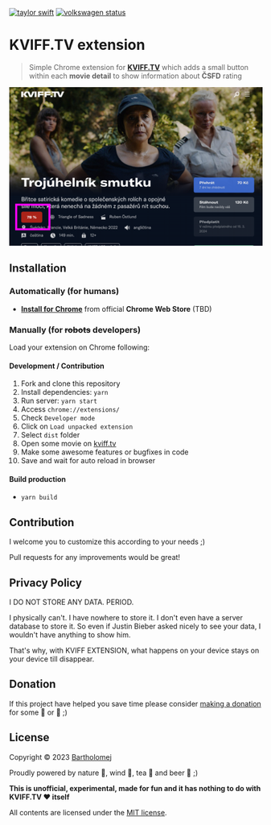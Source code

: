 [![taylor swift](https://img.shields.io/badge/secured%20by-taylor%20swift-brightgreen.svg)](https://twitter.com/SwiftOnSecurity)
[![volkswagen status](https://auchenberg.github.io/volkswagen/volkswargen_ci.svg?v=1)](https://github.com/auchenberg/volkswagen)

# KVIFF.TV extension

> Simple Chrome extension for **[KVIFF.TV](https://kviff.tv)** which adds a small button within each **movie detail** to show information about **ČSFD** rating

![Screenshot](https://raw.githubusercontent.com/bartholomej/kviff-ext/master/_assets/kviff-promo.png)

## Installation

### Automatically (for humans)

- **[Install for Chrome](https://chrome.google.com/webstore/detail/kviff-csfd/ihpngekoejodiligajlppbeedofhnmfm)** from official **Chrome Web Store** (TBD)

### Manually (for ~~robots~~ developers)

Load your extension on Chrome following:

#### Development / Contribution

1. Fork and clone this repository
2. Install dependencies: `yarn`
3. Run server: `yarn start`
4. Access `chrome://extensions/`
5. Check `Developer mode`
6. Click on `Load unpacked extension`
7. Select `dist` folder
8. Open some movie on [kviff.tv](https://kviff.tv/katalog/okupace)
9. Make some awesome features or bugfixes in code
10. Save and wait for auto reload in browser

#### Build production

- `yarn build`

## Contribution

I welcome you to customize this according to your needs ;)

Pull requests for any improvements would be great!

## Privacy Policy

I DO NOT STORE ANY DATA. PERIOD.

I physically can't. I have nowhere to store it. I don't even have a server database to store it. So even if Justin Bieber asked nicely to see your data, I wouldn't have anything to show him.

That's why, with KVIFF EXTENSION, what happens on your device stays on your device till disappear.

## Donation

If this project have helped you save time please consider [making a donation](https://github.com/sponsors/bartholomej) for some 🍺 or 🍵 ;)

## License

Copyright &copy; 2023 [Bartholomej](http://github.com/bartholomej)

Proudly powered by nature 🗻, wind 💨, tea 🍵 and beer 🍺 ;)

**This is unofficial, experimental, made for fun and it has nothing to do with KVIFF.TV ❤️ itself** ️ ️

All contents are licensed under the [MIT license].

[mit license]: LICENSE
